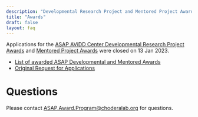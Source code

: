 ```yaml
---
description: "Developmental Research Project and Mentored Project Awards"
title: "Awards"
draft: false
layout: faq
---
```


Applications for the [ASAP AViDD Center Developmental Research Project Awards](https://www.niaid.nih.gov/research/antiviral-drug-discovery-centers-pathogens-pandemic-concern) and [Mentored Project Awards](https://asapdiscovery.org/awards/#mentored-project) were closed on 13 Jan 2023.

* [List of awarded ASAP Developmental and Mentored Awards](projects)
* [Original Request for Applications](rfa)

<a id="questions"></a>
# Questions

Please contact [ASAP.Award.Program@choderalab.org](mailto:ASAP.Award.Program@choderalab.org) for questions.
